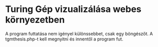 # Turing Gép vizualizálása webes környezetben

A program futtatása nem igényel különssebbet, csak egy böngészőt. A tgmthesis.php-t kell megnyitni és innentől a program fut.